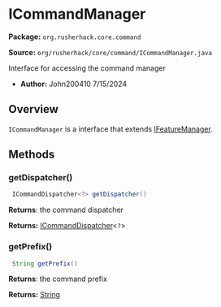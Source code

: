 # ICommandManager

**Package:** `org.rusherhack.core.command`

**Source:** `org/rusherhack/core/command/ICommandManager.java`

Interface for accessing the command manager
* **Author:** John200410 7/15/2024



## Overview

`ICommandManager` is a interface that extends [IFeatureManager](/core/feature/IFeatureManager.md).

## Methods

### getDispatcher()

```java
 ICommandDispatcher<?> getDispatcher()
```

**Returns**: the command dispatcher



**Returns:** [ICommandDispatcher](/core/command/dispatch/ICommandDispatcher.md)<`?`>

### getPrefix()

```java
 String getPrefix()
```

**Returns**: the command prefix



**Returns:** [String](https://docs.oracle.com/en/java/javase/21/docs/api/java.base/java/lang/String.html)


